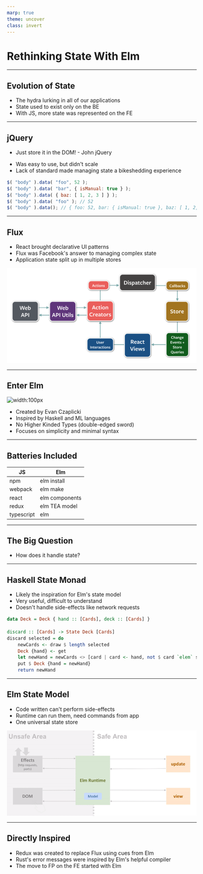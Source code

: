```yaml
---
marp: true
theme: uncover
class: invert
---
```


# Rethinking State With Elm

---

## Evolution of State

* The hydra lurking in all of our applications
* State used to exist only on the BE
* With JS, more state was represented on the FE

---

## jQuery

- Just store it in the DOM! - John jQuery
* Was easy to use, but didn't scale
* Lack of standard made managing state a bikeshedding experience

```js
$( "body" ).data( "foo", 52 );
$( "body" ).data( "bar", { isManual: true } );
$( "body" ).data( { baz: [ 1, 2, 3 ] } );
$( "body" ).data( "foo" ); // 52
$( "body" ).data(); // { foo: 52, bar: { isManual: true }, baz: [ 1, 2, 3 ] }
```

---

## Flux

* React brought declarative UI patterns
* Flux was Facebook's answer to managing complex state
* Application state split up in multiple stores

![width:400px](./images/flux-architecture.png)

---

## Enter Elm

![width:100px](./images/elm-logo.svg)

* Created by Evan Czaplicki
* Inspired by Haskell and ML languages
* No Higher Kinded Types (double-edged sword)
* Focuses on simplicity and minimal syntax

---

## Batteries Included

| JS         | Elm            |
|------------|----------------|
| npm        | elm install    |
| webpack    | elm make       |
| react      | elm components |
| redux      | elm TEA model  |
| typescript | elm            |

---

## The Big Question

* How does it handle state?

---

## Haskell State Monad

* Likely the inspiration for Elm's state model
* Very useful, difficult to understand
* Doesn't handle side-effects like network requests

```haskell
data Deck = Deck { hand :: [Cards], deck :: [Cards] }

discard :: [Cards] -> State Deck [Cards]
discard selected = do
    newCards <- draw $ length selected
    Deck {hand} <- get
    let newHand = newCards <> [card | card <- hand, not $ card `elem` selected]
    put $ Deck {hand = newHand}
    return newHand
```

---

## Elm State Model

* Code written can't perform side-effects
* Runtime can run them, need commands from app
* One universal state store

![width:400px](./images/elm-state-model.gif)

---

## Directly Inspired

* Redux was created to replace Flux using cues from Elm
* Rust's error messages were inspired by Elm's helpful compiler
* The move to FP on the FE started with Elm
